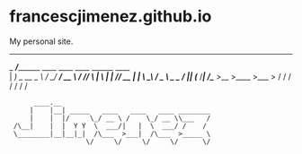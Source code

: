 francescjimenez.github.io
==================

My personal site.


___________                                                
\_   _____/___________    ____   ____  ____   ______ ____  
 |    __) \_  __ \__  \  /    \_/ ___\/ __ \ /  ___// ___\ 
 |     \   |  | \// __ \|   |  \  \__\  ___/ \___ \\  \___ 
 \___  /   |__|  (____  /___|  /\___  >___  >____  >\___  >
     \/               \/     \/     \/    \/     \/     \/ 
     
          ____.__                                     
         |    |__| _____   ____   ____   ____ ________
         |    |  |/     \_/ __ \ /    \_/ __ \\___   /
     /\__|    |  |  Y Y  \  ___/|   |  \  ___/ /    / 
     \________|__|__|_|  /\___  >___|  /\___  >_____ \
                       \/     \/     \/     \/      \/